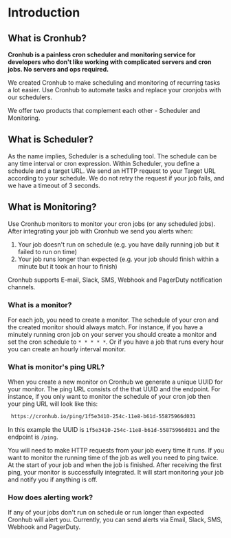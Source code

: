 # Introduction

## What is Cronhub?
**Cronhub is a painless cron scheduler and monitoring service for developers who don't like working with complicated servers and cron jobs. No servers and ops required.**

We created Cronhub to make scheduling and monitoring of recurring tasks a lot easier. Use Cronhub to automate tasks and replace your cronjobs with our schedulers.

We offer two products that complement each other - Scheduler and Monitoring.

## What is Scheduler?
As the name implies, Scheduler is a scheduling tool. The schedule can be any time interval or cron expression. Within Scheduler, you define a schedule and a target URL. We send an HTTP request to your Target URL according to your schedule. We do not retry the request if your job fails, and we have a timeout of 3 seconds.


## What is Monitoring?
Use Cronhub monitors to monitor your cron jobs (or any scheduled jobs). After integrating your job with Cronhub we send you alerts when:

1.  Your job doesn't run on schedule (e.g. you have daily running job but it failed to run on time)
2.  Your job runs longer than expected (e.g. your job should finish within a minute but it took an hour to finish)

Cronhub supports E-mail, Slack, SMS, Webhook and PagerDuty notification channels.

### What is a monitor?
For each job, you need to create a monitor. The schedule of your cron and the created monitor should always match.
For instance, if you have a minutely running cron job on your server you should create a monitor and set the cron schedule to `* * * * *`. Or if you have a job that runs every hour you can create an hourly interval monitor.

### What is monitor's ping URL?

When you create a new monitor on Cronhub we generate a unique UUID for your monitor. The ping URL consists of the that UUID
and the endpoint. For instance, if you only want to monitor the schedule of your cron job then your ping URL will look like this:
```bash
 https://cronhub.io/ping/1f5e3410-254c-11e8-b61d-55875966d031
```
In this example the UUID is `1f5e3410-254c-11e8-b61d-55875966d031` and the endpoint is `/ping`.

You will need to make HTTP requests from your job every time it runs. If you want to monitor the running time of the job as well you need to ping twice. At the start of your job and when the job is finished. After receiving the first ping, your monitor is successfully integrated. It will start monitoring your job and notify you if anything is off.

### How does alerting work?
If any of your jobs don't run on schedule or run longer than expected Cronhub will alert you. Currently, you can send alerts via Email, Slack, SMS, Webhook and PagerDuty.
